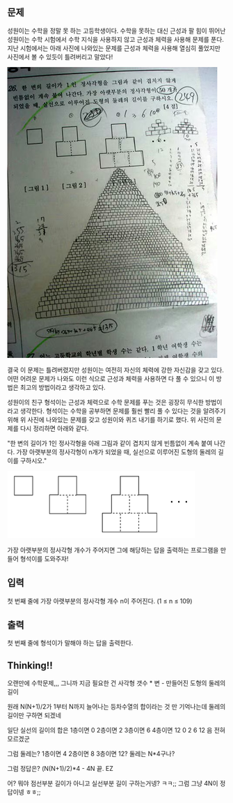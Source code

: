 ## 문제
성원이는 수학을 정말 못 하는 고등학생이다. 수학을 못하는 대신 근성과 팔 힘이 뛰어난 성원이는 수학 시험에서 수학 지식을 사용하지 않고 근성과 체력을 사용해 문제를 푼다. 지난 시험에서는 아래 사진에 나와있는 문제를 근성과 체력을 사용해 열심히 풀었지만 사진에서 볼 수 있듯이 틀려버리고 말았다!

![img.png](img.png)

결국 이 문제는 틀려버렸지만 성원이는 여전히 자신의 체력에 강한 자신감을 갖고 있다. 어떤 어려운 문제가 나와도 이런 식으로 근성과 체력을 사용하면 다 풀 수 있으니 이 방법은 최고의 방법이라고 생각하고 있다.

성원이의 친구 형석이는 근성과 체력으로 수학 문제를 푸는 것은 굉장히 무식한 방법이라고 생각한다. 형석이는 수학을 공부하면 문제를 훨씬 빨리 풀 수 있다는 것을 알려주기 위해 위 사진에 나와있는 문제를 갖고 성원이와 퀴즈 내기를 하기로 했다. 위 사진의 문제를 다시 정리하면 아래와 같다.

"한 변의 길이가 1인 정사각형을 아래 그림과 같이 겹치지 않게 빈틈없이 계속 붙여 나간다. 가장 아랫부분의 정사각형이 n개가 되었을 때, 실선으로 이루어진 도형의 둘레의 길이를 구하시오."

![img_1.png](img_1.png)

가장 아랫부분의 정사각형 개수가 주어지면 그에 해당하는 답을 출력하는 프로그램을 만들어 형석이를 도와주자!

## 입력
첫 번째 줄에 가장 아랫부분의 정사각형 개수 n이 주어진다. (1 ≤ n ≤ 109)

## 출력
첫 번째 줄에 형석이가 말해야 하는 답을 출력한다.

## Thinking!!
오랜만에 수학문제,,, 그니까 지금 필요한 건 사각형 갯수 * 변 - 만들어진 도형의 둘레의 길이

원래 N(N+1)/2가 1부터 N까지 늘어나는 등차수열의 합이라는 것 만 기억나는데
둘레의 길이만 구하면 되겠네

일단 실선의 길이의 합은
1층이면 0 2층이면 2 3층이면 6 4층이면 12 0 2 6 12 음 전혀 모르겠군

그럼 둘레는?
1층이면 4 2층이면 8 3층이면 12? 둘레는 N*4구나?

그럼 정답은? (N(N+1)/2)*4 - 4N 끝. EZ

어? 뭐야 점선부분 길이가 아니고 실선부분 길이 구하는거넹? ㅋㅋ;;
그럼 그냥 4N이 정답이넹 ㅎㅎ;;


